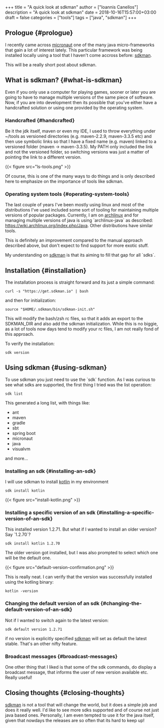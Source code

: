 +++
title = "A quick look at sdkman"
author = ["Ioannis Canellos"]
description = "A quick look at sdkman"
date = 2018-10-16T15:57:00+03:00
draft = false
categories = ["tools"]
tags = ["java", "sdkman"]
+++

## Prologue {#prologue}

I recently came across [micronaut](http://micronaut.io) one of the many java micro-frameworks that gain a lot of interest lately.
This particular framework was being installed locally using a tool that I haven't come accross before: [sdkman](https://sdkman.io).

This will be a really short post about sdkman.


## What is sdkman? {#what-is-sdkman}

Even if you only use a computer for playing games, sooner or later you are going to have to manage multiple versions of the same piece of software.
Now, if you are into development then its possible that you've either have a handcrafted solution or using one provided by the operating system.


### Handcrafted {#handcrafted}

Be it the jdk itself, maven or even my IDE, I used to throw everything under ~/tools as versioned directories (e.g. maven-2.2.9, maven-3.3.5 etc) and then use symbolic links so that I have a fixed name (e.g. maven) linked to a versioned folder (maven -&gt; maven-3.3.5).
My PATH only included the link and not the versioned folder, so switching versions was just a matter of pointing the link to a different version.

{{< figure src="ls-tools.png" >}}

Of course, this is one of the many ways to do things and is only described here to emphasize on the importance of tools like sdkman.


### Operating system tools {#operating-system-tools}

The last couple of years I've been mostly using linux and most of the distributions I've used included some sort of tooling for maintaining multiple versions of popular packages.
Currently, I am on [archlinux](https://archlinux.org) and for managing multiple versions of java is using \`archlinux-java\` as described: <https://wiki.archlinux.org/index.php/Java>. Other distributions have similar tools.

This is definitely an improvement compared to the manual approach described above, but don't expect to find support for more exotic stuff.

My understanding on [sdkman](https://sdkman.io) is that its aiming to fill that gap for all \`sdks\`.


## Installation {#installation}

The installation process is straight forward and its just a simple command:

```shell
curl -s "https://get.sdkman.io" | bash
```

and then for initialization:

```shell
source "$HOME/.sdkman/bin/sdkman-init.sh"
```

This will modify the bash/zsh rc files, so that it adds an export to the SDKMAN_DIR and also add the sdkman initialization.
While this is no biggie, as a lot of tools now days tend to modify your rc files, I am not really fond of this approach.

To verify the installation:

```shell
sdk version
```


## Using sdkman {#using-sdkman}

To use sdkman you just need to use the \`sdk\` function. As I was curious to see what sdks are supported, the first thing I tried was the list operation:

```shell
sdk list
```

This generated a long list, with things like:

-   ant
-   maven
-   gradle
-   sbt
-   spring boot
-   micronaut
-   java
-   visualvm

and more...


### Installing an sdk {#installing-an-sdk}

I will use sdkman to install [kotlin](https://kotlinlang.org) in my environment

```shell
sdk install kotlin
```

{{< figure src="install-kotlin.png" >}}


### Installing a specific version of an sdk {#installing-a-specific-version-of-an-sdk}

This installed version 1.2.71. But what if I wanted to install an older version? Say \`1.2.70\`?

```shell
sdk install kotlin 1.2.70
```

The older version got installed, but I was also prompted to select which one will be the default one.

{{< figure src="default-version-confirmation.png" >}}

This is really neat. I can verify that the version was successfully installed using the kotling binary:

```shell
kotlin -version
```


### Changing the default version of an sdk {#changing-the-default-version-of-an-sdk}

Not if I wanted to switch again to the latest version:

```shell
sdk default version 1.2.71
```

if no version is explicitly specified [sdkman](https://sdkman.io) will set as default the latest stable. That's an other nifty feature.


### Broadcast messages {#broadcast-messages}

One other thing that I liked is that some of the sdk commands, do display a broadcast message, that informs the user of new version available etc. Really useful!


## Closing thoughts {#closing-thoughts}

[sdkman](https://sdkman.io) is not a tool that will change the world, but it does a simple job and does it really well. I'd like to see more sdks supported and of course not just java based ones.
Personally, I am even tempted to use it for the java itself, given that nowdays the releases are so often that its hard to keep up!
